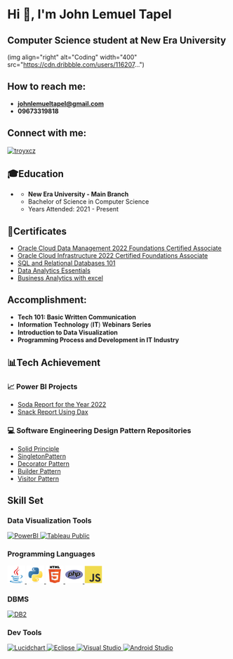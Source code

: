 # Hi 👋, I'm John Lemuel Tapel
## Computer Science student at New Era University

(img align="right" alt="Coding" width="400" src="https://cdn.dribbble.com/users/116207...")
## How to reach me:
- **johnlemueltapel@gmail.com**
- **09673319818**

## Connect with me:
<p align="left">
  <a href="https://www.facebook.com/lemuel.tapel" target="blank">
    <img align="center" src="https://raw.githubusercontent.com/rahuldkjain/github-profile-readme-generator/master/src/images/icons/Social/facebook.svg" alt="troyxcz" height="30" width="40" />
  </a>
  
## 🎓Education
- - **New Era University - Main Branch**
  - Bachelor of Science in Computer Science
  - Years Attended: 2021 - Present

## 🏅Certificates
- [Oracle Cloud Data Management 2022 Foundations Certified Associate](https://catalog-education.oracle.com/pls/certview/sharebadge?id=E12EDDF3F288B8B7590AA565413764D998A98E42CE4E72A31A09A16F7F68E9DC)
- [Oracle Cloud Infrastructure 2022 Certified Foundations Associate](https://catalog-education.oracle.com/pls/certview/sharebadge?id=F12A9F1D29D7CBD998356E187170074389A838E0F738D17B91D0040A095BB003)
- [SQL and Relational Databases 101](https://courses.cognitiveclass.ai/certificates/f6b628da36ad4cc88754fef3e13d0cf3)
- [Data Analytics Essentials](https://www.credly.com/badges/a4428427-ee18-4712-9845-84dfbcb96e72/public_url)
- [Business Analytics with excel](https://www.simplilearn.com/learn-business-analytics-excel-fundamentals-skillup?utm_source=shared-certificate&utm_medium=shared-course&utm_campaign=shared-certificate-course-promotion)
  

## Accomplishment:
-  **Tech 101: Basic Written Communication**
- 𝐈𝐧𝐟𝐨𝐫𝐦𝐚𝐭𝐢𝐨𝐧 𝐓𝐞𝐜𝐡𝐧𝐨𝐥𝐨𝐠𝐲 (𝐈𝐓) 𝐖𝐞𝐛𝐢𝐧𝐚𝐫𝐬 𝐒𝐞𝐫𝐢𝐞𝐬
-  **Introduction to Data Visualization**
- **Programming Process and Development in IT Industry**

## 📊Tech Achievement
### 📈 Power BI Projects
- [Soda Report for the Year 2022](https://app.powerbi.com/view?r=eyJrIjoiMzExYWFiMDUtMWVhNy00YTVkLWExMTEtZTAzNzViNzBiNTVjIiwidCI6IjExNTBkZjZiLWYwZjYtNDA0OC1hZDcwLTIwNDlkYWU4MDFiYSIsImMiOjEwfQ%3D%3D)
- [Snack Report Using Dax](https://app.powerbi.com/view?r=eyJrIjoiOGMyY2NhNjAtYWEyMC00YjlkLTgyNGEtZjk2OTdkZjM0Mjc1IiwidCI6IjExNTBkZjZiLWYwZjYtNDA0OC1hZDcwLTIwNDlkYWU4MDFiYSIsImMiOjEwfQ%3D%3D)

### 💻 Software Engineering Design Pattern Repositories
- [Solid Principle](https://github.com/Lemuel21/Solid_Principle.git)
- [SingletonPattern](https://github.com/Lemuel21/SingletonPattern.git)
- [Decorator Pattern](https://github.com/Lemuel21/DecoratorPattern.git)
- [Builder Pattern](https://github.com/Lemuel21/BuilderPattern.git)
- [Visitor Pattern](https://github.com/Lemuel21/VisitorPattern.git)

## Skill Set

### Data Visualization Tools
<p align="left"> 
  <a href="https://powerbi.microsoft.com/en-us/desktop/" target="_blank" rel="noreferrer"> 
    <img src="https://upload.wikimedia.org/wikipedia/commons/c/cf/New_Power_BI_Logo.svg" alt="PowerBI" width="40" height="40"/> 
  </a> 
  <a href="https://public.tableau.com/" target="_blank" rel="noreferrer"> 
    <img src="https://cdn.worldvectorlogo.com/logos/tableau-software.svg" alt="Tableau Public" width="40" height="40"/> 
  </a> 
</p>

### Programming Languages
<p align="left"> 
  <a href="https://www.java.com" target="_blank" rel="noreferrer"> 
    <img src="https://raw.githubusercontent.com/devicons/devicon/master/icons/java/java-original.svg" alt="java" width="40" height="40"/> 
  </a> 
  <a href="https://www.python.org" target="_blank" rel="noreferrer"> 
    <img src="https://raw.githubusercontent.com/devicons/devicon/master/icons/python/python-original.svg" alt="python" width="40" height="40"/> 
  </a> 
  <a href="https://developer.mozilla.org/en-US/docs/Web/HTML" target="_blank" rel="noreferrer"> 
    <img src="https://raw.githubusercontent.com/devicons/devicon/master/icons/html5/html5-original-wordmark.svg" alt="html" width="40" height="40"/> 
  </a> 
  <a href="https://www.php.net" target="_blank" rel="noreferrer"> 
    <img src="https://raw.githubusercontent.com/devicons/devicon/master/icons/php/php-original.svg" alt="php" width="40" height="40"/> 
  </a> 
  <a href="https://developer.mozilla.org/en-US/docs/Web/JavaScript" target="_blank" rel="noreferrer"> 
    <img src="https://raw.githubusercontent.com/devicons/devicon/master/icons/javascript/javascript-original.svg" alt="javascript" width="40" height="40"/> 
  </a> 
</p>

### DBMS
<p align="left"> 
  <a href="https://www.ibm.com/products/db2" target="_blank" rel="noreferrer"> 
    <img src="https://www.db2tutorial.com/wp-content/uploads/2019/03/db2-tutorial.png" alt="DB2" width="40" height="40"/> 
  </a> 
</p>

### Dev Tools
<p align="left"> 
  <a href="https://www.lucidchart.com/" target="_blank" rel="noreferrer"> 
    <img src="https://encrypted-tbn0.gstatic.com/images?q=tbn:ANd9GcQL7b9P_feX1yThfg-k6-N0TyGHKMa5a7YusA&s" alt="Lucidchart" width="40" height="40"/> 
  </a> 
  <a href="https://www.eclipse.org/" target="_blank" rel="noreferrer"> 
    <img src="https://cdn.freebiesupply.com/logos/large/2x/eclipse-11-logo-png-transparent.png" alt="Eclipse" width="40" height="40"/> 
  </a> 
  <a href="https://visualstudio.microsoft.com/" target="_blank" rel="noreferrer"> 
    <img src="https://logowik.com/content/uploads/images/visual-studio-code7642.jpg" alt="Visual Studio" width="40" height="40"/> 
  </a> 
  <a href="https://developer.android.com/studio" target="_blank" rel="noreferrer"> 
    <img src="https://pbs.twimg.com/media/FwMqYA-WIA0E6Rw.jpg:large" alt="Android Studio" width="40" height="40"/> 
  </a> 
</p>

